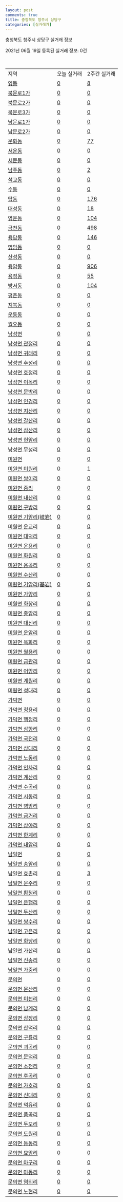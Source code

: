```yaml
---
layout: post
comments: true
title: 충청북도 청주시 상당구
categories: [실거래가]
---
```


충청북도 청주시 상당구 실거래 정보

2021년 06월 19일 등록된 실거래 정보: 0건

<script type="text/javascript">
  google.charts.load('current', {'packages':['corechart']});
  google.charts.setOnLoadCallback(drawChart);

  function drawChart() {
    var data = google.visualization.arrayToDataTable([['거래일', '매매', '전월세', '전매'], ['2021-02', 308, 143, 22], ['2021-03', 395, 143, 32], ['2021-04', 312, 151, 39], ['2021-05', 297, 100, 38], ['2021-06', 72, 33, 13]]);

    var options = {
      title: '최근 유형별 거래량 추이',
      legend: { position: 'bottom' }
    };

    var chart = new google.visualization.LineChart(document.getElementById('columnchart_material'));
    chart.draw(data, (options));
  }
</script>

<div id="columnchart_material" style="width: 450px; margin-left: -35px"></div>
<br>
<table class="sortable">
  <tr>
    <td>지역</td>
    <td>오늘 실거래</td>
    <td>2주간 실거래</td>
  </tr>

  
  <tr class="item">
    <td><a href="4311110100.html">영동</a></td>
    <td><a href="4311110100.html">0</a></td>
    <td><a href="4311110100.html">8</a></td>
  </tr>
    

  <tr class="item">
    <td><a href="4311110200.html">북문로1가</a></td>
    <td><a href="4311110200.html">0</a></td>
    <td><a href="4311110200.html">0</a></td>
  </tr>
    

  <tr class="item">
    <td><a href="4311110300.html">북문로2가</a></td>
    <td><a href="4311110300.html">0</a></td>
    <td><a href="4311110300.html">0</a></td>
  </tr>
    

  <tr class="item">
    <td><a href="4311110400.html">북문로3가</a></td>
    <td><a href="4311110400.html">0</a></td>
    <td><a href="4311110400.html">0</a></td>
  </tr>
    

  <tr class="item">
    <td><a href="4311110500.html">남문로1가</a></td>
    <td><a href="4311110500.html">0</a></td>
    <td><a href="4311110500.html">0</a></td>
  </tr>
    

  <tr class="item">
    <td><a href="4311110600.html">남문로2가</a></td>
    <td><a href="4311110600.html">0</a></td>
    <td><a href="4311110600.html">0</a></td>
  </tr>
    

  <tr class="item">
    <td><a href="4311110700.html">문화동</a></td>
    <td><a href="4311110700.html">0</a></td>
    <td><a href="4311110700.html">77</a></td>
  </tr>
    

  <tr class="item">
    <td><a href="4311110800.html">서운동</a></td>
    <td><a href="4311110800.html">0</a></td>
    <td><a href="4311110800.html">0</a></td>
  </tr>
    

  <tr class="item">
    <td><a href="4311110900.html">서문동</a></td>
    <td><a href="4311110900.html">0</a></td>
    <td><a href="4311110900.html">0</a></td>
  </tr>
    

  <tr class="item">
    <td><a href="4311111000.html">남주동</a></td>
    <td><a href="4311111000.html">0</a></td>
    <td><a href="4311111000.html">2</a></td>
  </tr>
    

  <tr class="item">
    <td><a href="4311111100.html">석교동</a></td>
    <td><a href="4311111100.html">0</a></td>
    <td><a href="4311111100.html">0</a></td>
  </tr>
    

  <tr class="item">
    <td><a href="4311111200.html">수동</a></td>
    <td><a href="4311111200.html">0</a></td>
    <td><a href="4311111200.html">0</a></td>
  </tr>
    

  <tr class="item">
    <td><a href="4311111700.html">탑동</a></td>
    <td><a href="4311111700.html">0</a></td>
    <td><a href="4311111700.html">176</a></td>
  </tr>
    

  <tr class="item">
    <td><a href="4311111800.html">대성동</a></td>
    <td><a href="4311111800.html">0</a></td>
    <td><a href="4311111800.html">18</a></td>
  </tr>
    

  <tr class="item">
    <td><a href="4311111900.html">영운동</a></td>
    <td><a href="4311111900.html">0</a></td>
    <td><a href="4311111900.html">104</a></td>
  </tr>
    

  <tr class="item">
    <td><a href="4311112000.html">금천동</a></td>
    <td><a href="4311112000.html">0</a></td>
    <td><a href="4311112000.html">498</a></td>
  </tr>
    

  <tr class="item">
    <td><a href="4311112100.html">용담동</a></td>
    <td><a href="4311112100.html">0</a></td>
    <td><a href="4311112100.html">146</a></td>
  </tr>
    

  <tr class="item">
    <td><a href="4311112200.html">명암동</a></td>
    <td><a href="4311112200.html">0</a></td>
    <td><a href="4311112200.html">0</a></td>
  </tr>
    

  <tr class="item">
    <td><a href="4311112300.html">산성동</a></td>
    <td><a href="4311112300.html">0</a></td>
    <td><a href="4311112300.html">0</a></td>
  </tr>
    

  <tr class="item">
    <td><a href="4311112400.html">용암동</a></td>
    <td><a href="4311112400.html">0</a></td>
    <td><a href="4311112400.html">906</a></td>
  </tr>
    

  <tr class="item">
    <td><a href="4311112500.html">용정동</a></td>
    <td><a href="4311112500.html">0</a></td>
    <td><a href="4311112500.html">55</a></td>
  </tr>
    

  <tr class="item">
    <td><a href="4311112600.html">방서동</a></td>
    <td><a href="4311112600.html">0</a></td>
    <td><a href="4311112600.html">104</a></td>
  </tr>
    

  <tr class="item">
    <td><a href="4311112700.html">평촌동</a></td>
    <td><a href="4311112700.html">0</a></td>
    <td><a href="4311112700.html">0</a></td>
  </tr>
    

  <tr class="item">
    <td><a href="4311112800.html">지북동</a></td>
    <td><a href="4311112800.html">0</a></td>
    <td><a href="4311112800.html">0</a></td>
  </tr>
    

  <tr class="item">
    <td><a href="4311112900.html">운동동</a></td>
    <td><a href="4311112900.html">0</a></td>
    <td><a href="4311112900.html">0</a></td>
  </tr>
    

  <tr class="item">
    <td><a href="4311113000.html">월오동</a></td>
    <td><a href="4311113000.html">0</a></td>
    <td><a href="4311113000.html">0</a></td>
  </tr>
    

  <tr class="item">
    <td><a href="4311131000.html">낭성면</a></td>
    <td><a href="4311131000.html">0</a></td>
    <td><a href="4311131000.html">0</a></td>
  </tr>
    

  <tr class="item">
    <td><a href="4311131021.html">낭성면 관정리</a></td>
    <td><a href="4311131021.html">0</a></td>
    <td><a href="4311131021.html">0</a></td>
  </tr>
    

  <tr class="item">
    <td><a href="4311131022.html">낭성면 귀래리</a></td>
    <td><a href="4311131022.html">0</a></td>
    <td><a href="4311131022.html">0</a></td>
  </tr>
    

  <tr class="item">
    <td><a href="4311131023.html">낭성면 추정리</a></td>
    <td><a href="4311131023.html">0</a></td>
    <td><a href="4311131023.html">0</a></td>
  </tr>
    

  <tr class="item">
    <td><a href="4311131024.html">낭성면 호정리</a></td>
    <td><a href="4311131024.html">0</a></td>
    <td><a href="4311131024.html">0</a></td>
  </tr>
    

  <tr class="item">
    <td><a href="4311131025.html">낭성면 이목리</a></td>
    <td><a href="4311131025.html">0</a></td>
    <td><a href="4311131025.html">0</a></td>
  </tr>
    

  <tr class="item">
    <td><a href="4311131026.html">낭성면 문박리</a></td>
    <td><a href="4311131026.html">0</a></td>
    <td><a href="4311131026.html">0</a></td>
  </tr>
    

  <tr class="item">
    <td><a href="4311131027.html">낭성면 인경리</a></td>
    <td><a href="4311131027.html">0</a></td>
    <td><a href="4311131027.html">0</a></td>
  </tr>
    

  <tr class="item">
    <td><a href="4311131028.html">낭성면 지산리</a></td>
    <td><a href="4311131028.html">0</a></td>
    <td><a href="4311131028.html">0</a></td>
  </tr>
    

  <tr class="item">
    <td><a href="4311131029.html">낭성면 갈산리</a></td>
    <td><a href="4311131029.html">0</a></td>
    <td><a href="4311131029.html">0</a></td>
  </tr>
    

  <tr class="item">
    <td><a href="4311131030.html">낭성면 삼산리</a></td>
    <td><a href="4311131030.html">0</a></td>
    <td><a href="4311131030.html">0</a></td>
  </tr>
    

  <tr class="item">
    <td><a href="4311131031.html">낭성면 현암리</a></td>
    <td><a href="4311131031.html">0</a></td>
    <td><a href="4311131031.html">0</a></td>
  </tr>
    

  <tr class="item">
    <td><a href="4311131032.html">낭성면 무성리</a></td>
    <td><a href="4311131032.html">0</a></td>
    <td><a href="4311131032.html">0</a></td>
  </tr>
    

  <tr class="item">
    <td><a href="4311132000.html">미원면</a></td>
    <td><a href="4311132000.html">0</a></td>
    <td><a href="4311132000.html">0</a></td>
  </tr>
    

  <tr class="item">
    <td><a href="4311132021.html">미원면 미원리</a></td>
    <td><a href="4311132021.html">0</a></td>
    <td><a href="4311132021.html">1</a></td>
  </tr>
    

  <tr class="item">
    <td><a href="4311132022.html">미원면 쌍이리</a></td>
    <td><a href="4311132022.html">0</a></td>
    <td><a href="4311132022.html">0</a></td>
  </tr>
    

  <tr class="item">
    <td><a href="4311132023.html">미원면 중리</a></td>
    <td><a href="4311132023.html">0</a></td>
    <td><a href="4311132023.html">0</a></td>
  </tr>
    

  <tr class="item">
    <td><a href="4311132024.html">미원면 내산리</a></td>
    <td><a href="4311132024.html">0</a></td>
    <td><a href="4311132024.html">0</a></td>
  </tr>
    

  <tr class="item">
    <td><a href="4311132025.html">미원면 구방리</a></td>
    <td><a href="4311132025.html">0</a></td>
    <td><a href="4311132025.html">0</a></td>
  </tr>
    

  <tr class="item">
    <td><a href="4311132026.html">미원면 기암리(岐岩)</a></td>
    <td><a href="4311132026.html">0</a></td>
    <td><a href="4311132026.html">0</a></td>
  </tr>
    

  <tr class="item">
    <td><a href="4311132027.html">미원면 운교리</a></td>
    <td><a href="4311132027.html">0</a></td>
    <td><a href="4311132027.html">0</a></td>
  </tr>
    

  <tr class="item">
    <td><a href="4311132028.html">미원면 대덕리</a></td>
    <td><a href="4311132028.html">0</a></td>
    <td><a href="4311132028.html">0</a></td>
  </tr>
    

  <tr class="item">
    <td><a href="4311132029.html">미원면 운용리</a></td>
    <td><a href="4311132029.html">0</a></td>
    <td><a href="4311132029.html">0</a></td>
  </tr>
    

  <tr class="item">
    <td><a href="4311132030.html">미원면 화원리</a></td>
    <td><a href="4311132030.html">0</a></td>
    <td><a href="4311132030.html">0</a></td>
  </tr>
    

  <tr class="item">
    <td><a href="4311132031.html">미원면 용곡리</a></td>
    <td><a href="4311132031.html">0</a></td>
    <td><a href="4311132031.html">0</a></td>
  </tr>
    

  <tr class="item">
    <td><a href="4311132032.html">미원면 수산리</a></td>
    <td><a href="4311132032.html">0</a></td>
    <td><a href="4311132032.html">0</a></td>
  </tr>
    

  <tr class="item">
    <td><a href="4311132033.html">미원면 기암리(基岩)</a></td>
    <td><a href="4311132033.html">0</a></td>
    <td><a href="4311132033.html">0</a></td>
  </tr>
    

  <tr class="item">
    <td><a href="4311132034.html">미원면 가양리</a></td>
    <td><a href="4311132034.html">0</a></td>
    <td><a href="4311132034.html">0</a></td>
  </tr>
    

  <tr class="item">
    <td><a href="4311132035.html">미원면 화창리</a></td>
    <td><a href="4311132035.html">0</a></td>
    <td><a href="4311132035.html">0</a></td>
  </tr>
    

  <tr class="item">
    <td><a href="4311132036.html">미원면 종암리</a></td>
    <td><a href="4311132036.html">0</a></td>
    <td><a href="4311132036.html">0</a></td>
  </tr>
    

  <tr class="item">
    <td><a href="4311132037.html">미원면 대신리</a></td>
    <td><a href="4311132037.html">0</a></td>
    <td><a href="4311132037.html">0</a></td>
  </tr>
    

  <tr class="item">
    <td><a href="4311132038.html">미원면 운암리</a></td>
    <td><a href="4311132038.html">0</a></td>
    <td><a href="4311132038.html">0</a></td>
  </tr>
    

  <tr class="item">
    <td><a href="4311132039.html">미원면 옥화리</a></td>
    <td><a href="4311132039.html">0</a></td>
    <td><a href="4311132039.html">0</a></td>
  </tr>
    

  <tr class="item">
    <td><a href="4311132040.html">미원면 월용리</a></td>
    <td><a href="4311132040.html">0</a></td>
    <td><a href="4311132040.html">0</a></td>
  </tr>
    

  <tr class="item">
    <td><a href="4311132041.html">미원면 금관리</a></td>
    <td><a href="4311132041.html">0</a></td>
    <td><a href="4311132041.html">0</a></td>
  </tr>
    

  <tr class="item">
    <td><a href="4311132042.html">미원면 어암리</a></td>
    <td><a href="4311132042.html">0</a></td>
    <td><a href="4311132042.html">0</a></td>
  </tr>
    

  <tr class="item">
    <td><a href="4311132043.html">미원면 계원리</a></td>
    <td><a href="4311132043.html">0</a></td>
    <td><a href="4311132043.html">0</a></td>
  </tr>
    

  <tr class="item">
    <td><a href="4311132044.html">미원면 성대리</a></td>
    <td><a href="4311132044.html">0</a></td>
    <td><a href="4311132044.html">0</a></td>
  </tr>
    

  <tr class="item">
    <td><a href="4311133000.html">가덕면</a></td>
    <td><a href="4311133000.html">0</a></td>
    <td><a href="4311133000.html">0</a></td>
  </tr>
    

  <tr class="item">
    <td><a href="4311133021.html">가덕면 청용리</a></td>
    <td><a href="4311133021.html">0</a></td>
    <td><a href="4311133021.html">0</a></td>
  </tr>
    

  <tr class="item">
    <td><a href="4311133022.html">가덕면 행정리</a></td>
    <td><a href="4311133022.html">0</a></td>
    <td><a href="4311133022.html">0</a></td>
  </tr>
    

  <tr class="item">
    <td><a href="4311133023.html">가덕면 삼항리</a></td>
    <td><a href="4311133023.html">0</a></td>
    <td><a href="4311133023.html">0</a></td>
  </tr>
    

  <tr class="item">
    <td><a href="4311133024.html">가덕면 국전리</a></td>
    <td><a href="4311133024.html">0</a></td>
    <td><a href="4311133024.html">0</a></td>
  </tr>
    

  <tr class="item">
    <td><a href="4311133025.html">가덕면 상대리</a></td>
    <td><a href="4311133025.html">0</a></td>
    <td><a href="4311133025.html">0</a></td>
  </tr>
    

  <tr class="item">
    <td><a href="4311133026.html">가덕면 노동리</a></td>
    <td><a href="4311133026.html">0</a></td>
    <td><a href="4311133026.html">0</a></td>
  </tr>
    

  <tr class="item">
    <td><a href="4311133027.html">가덕면 인차리</a></td>
    <td><a href="4311133027.html">0</a></td>
    <td><a href="4311133027.html">0</a></td>
  </tr>
    

  <tr class="item">
    <td><a href="4311133028.html">가덕면 계산리</a></td>
    <td><a href="4311133028.html">0</a></td>
    <td><a href="4311133028.html">0</a></td>
  </tr>
    

  <tr class="item">
    <td><a href="4311133029.html">가덕면 수곡리</a></td>
    <td><a href="4311133029.html">0</a></td>
    <td><a href="4311133029.html">0</a></td>
  </tr>
    

  <tr class="item">
    <td><a href="4311133030.html">가덕면 시동리</a></td>
    <td><a href="4311133030.html">0</a></td>
    <td><a href="4311133030.html">0</a></td>
  </tr>
    

  <tr class="item">
    <td><a href="4311133031.html">가덕면 병암리</a></td>
    <td><a href="4311133031.html">0</a></td>
    <td><a href="4311133031.html">0</a></td>
  </tr>
    

  <tr class="item">
    <td><a href="4311133032.html">가덕면 금거리</a></td>
    <td><a href="4311133032.html">0</a></td>
    <td><a href="4311133032.html">0</a></td>
  </tr>
    

  <tr class="item">
    <td><a href="4311133033.html">가덕면 상야리</a></td>
    <td><a href="4311133033.html">0</a></td>
    <td><a href="4311133033.html">0</a></td>
  </tr>
    

  <tr class="item">
    <td><a href="4311133034.html">가덕면 한계리</a></td>
    <td><a href="4311133034.html">0</a></td>
    <td><a href="4311133034.html">0</a></td>
  </tr>
    

  <tr class="item">
    <td><a href="4311133035.html">가덕면 내암리</a></td>
    <td><a href="4311133035.html">0</a></td>
    <td><a href="4311133035.html">0</a></td>
  </tr>
    

  <tr class="item">
    <td><a href="4311134000.html">남일면</a></td>
    <td><a href="4311134000.html">0</a></td>
    <td><a href="4311134000.html">0</a></td>
  </tr>
    

  <tr class="item">
    <td><a href="4311134021.html">남일면 송암리</a></td>
    <td><a href="4311134021.html">0</a></td>
    <td><a href="4311134021.html">0</a></td>
  </tr>
    

  <tr class="item">
    <td><a href="4311134022.html">남일면 효촌리</a></td>
    <td><a href="4311134022.html">0</a></td>
    <td><a href="4311134022.html">3</a></td>
  </tr>
    

  <tr class="item">
    <td><a href="4311134023.html">남일면 문주리</a></td>
    <td><a href="4311134023.html">0</a></td>
    <td><a href="4311134023.html">0</a></td>
  </tr>
    

  <tr class="item">
    <td><a href="4311134024.html">남일면 황청리</a></td>
    <td><a href="4311134024.html">0</a></td>
    <td><a href="4311134024.html">0</a></td>
  </tr>
    

  <tr class="item">
    <td><a href="4311134025.html">남일면 은행리</a></td>
    <td><a href="4311134025.html">0</a></td>
    <td><a href="4311134025.html">0</a></td>
  </tr>
    

  <tr class="item">
    <td><a href="4311134026.html">남일면 두산리</a></td>
    <td><a href="4311134026.html">0</a></td>
    <td><a href="4311134026.html">0</a></td>
  </tr>
    

  <tr class="item">
    <td><a href="4311134027.html">남일면 쌍수리</a></td>
    <td><a href="4311134027.html">0</a></td>
    <td><a href="4311134027.html">0</a></td>
  </tr>
    

  <tr class="item">
    <td><a href="4311134028.html">남일면 고은리</a></td>
    <td><a href="4311134028.html">0</a></td>
    <td><a href="4311134028.html">0</a></td>
  </tr>
    

  <tr class="item">
    <td><a href="4311134029.html">남일면 화당리</a></td>
    <td><a href="4311134029.html">0</a></td>
    <td><a href="4311134029.html">0</a></td>
  </tr>
    

  <tr class="item">
    <td><a href="4311134030.html">남일면 가산리</a></td>
    <td><a href="4311134030.html">0</a></td>
    <td><a href="4311134030.html">0</a></td>
  </tr>
    

  <tr class="item">
    <td><a href="4311134031.html">남일면 신송리</a></td>
    <td><a href="4311134031.html">0</a></td>
    <td><a href="4311134031.html">0</a></td>
  </tr>
    

  <tr class="item">
    <td><a href="4311134032.html">남일면 가중리</a></td>
    <td><a href="4311134032.html">0</a></td>
    <td><a href="4311134032.html">0</a></td>
  </tr>
    

  <tr class="item">
    <td><a href="4311135000.html">문의면</a></td>
    <td><a href="4311135000.html">0</a></td>
    <td><a href="4311135000.html">0</a></td>
  </tr>
    

  <tr class="item">
    <td><a href="4311135021.html">문의면 문산리</a></td>
    <td><a href="4311135021.html">0</a></td>
    <td><a href="4311135021.html">0</a></td>
  </tr>
    

  <tr class="item">
    <td><a href="4311135022.html">문의면 미천리</a></td>
    <td><a href="4311135022.html">0</a></td>
    <td><a href="4311135022.html">0</a></td>
  </tr>
    

  <tr class="item">
    <td><a href="4311135023.html">문의면 남계리</a></td>
    <td><a href="4311135023.html">0</a></td>
    <td><a href="4311135023.html">0</a></td>
  </tr>
    

  <tr class="item">
    <td><a href="4311135024.html">문의면 상장리</a></td>
    <td><a href="4311135024.html">0</a></td>
    <td><a href="4311135024.html">0</a></td>
  </tr>
    

  <tr class="item">
    <td><a href="4311135025.html">문의면 산덕리</a></td>
    <td><a href="4311135025.html">0</a></td>
    <td><a href="4311135025.html">0</a></td>
  </tr>
    

  <tr class="item">
    <td><a href="4311135026.html">문의면 구룡리</a></td>
    <td><a href="4311135026.html">0</a></td>
    <td><a href="4311135026.html">0</a></td>
  </tr>
    

  <tr class="item">
    <td><a href="4311135027.html">문의면 괴곡리</a></td>
    <td><a href="4311135027.html">0</a></td>
    <td><a href="4311135027.html">0</a></td>
  </tr>
    

  <tr class="item">
    <td><a href="4311135028.html">문의면 문덕리</a></td>
    <td><a href="4311135028.html">0</a></td>
    <td><a href="4311135028.html">0</a></td>
  </tr>
    

  <tr class="item">
    <td><a href="4311135029.html">문의면 소전리</a></td>
    <td><a href="4311135029.html">0</a></td>
    <td><a href="4311135029.html">0</a></td>
  </tr>
    

  <tr class="item">
    <td><a href="4311135030.html">문의면 후곡리</a></td>
    <td><a href="4311135030.html">0</a></td>
    <td><a href="4311135030.html">0</a></td>
  </tr>
    

  <tr class="item">
    <td><a href="4311135031.html">문의면 가호리</a></td>
    <td><a href="4311135031.html">0</a></td>
    <td><a href="4311135031.html">0</a></td>
  </tr>
    

  <tr class="item">
    <td><a href="4311135032.html">문의면 신대리</a></td>
    <td><a href="4311135032.html">0</a></td>
    <td><a href="4311135032.html">0</a></td>
  </tr>
    

  <tr class="item">
    <td><a href="4311135033.html">문의면 덕유리</a></td>
    <td><a href="4311135033.html">0</a></td>
    <td><a href="4311135033.html">0</a></td>
  </tr>
    

  <tr class="item">
    <td><a href="4311135034.html">문의면 품곡리</a></td>
    <td><a href="4311135034.html">0</a></td>
    <td><a href="4311135034.html">0</a></td>
  </tr>
    

  <tr class="item">
    <td><a href="4311135035.html">문의면 두모리</a></td>
    <td><a href="4311135035.html">0</a></td>
    <td><a href="4311135035.html">0</a></td>
  </tr>
    

  <tr class="item">
    <td><a href="4311135036.html">문의면 도원리</a></td>
    <td><a href="4311135036.html">0</a></td>
    <td><a href="4311135036.html">0</a></td>
  </tr>
    

  <tr class="item">
    <td><a href="4311135037.html">문의면 등동리</a></td>
    <td><a href="4311135037.html">0</a></td>
    <td><a href="4311135037.html">0</a></td>
  </tr>
    

  <tr class="item">
    <td><a href="4311135038.html">문의면 묘암리</a></td>
    <td><a href="4311135038.html">0</a></td>
    <td><a href="4311135038.html">0</a></td>
  </tr>
    

  <tr class="item">
    <td><a href="4311135039.html">문의면 마구리</a></td>
    <td><a href="4311135039.html">0</a></td>
    <td><a href="4311135039.html">0</a></td>
  </tr>
    

  <tr class="item">
    <td><a href="4311135040.html">문의면 마동리</a></td>
    <td><a href="4311135040.html">0</a></td>
    <td><a href="4311135040.html">0</a></td>
  </tr>
    

  <tr class="item">
    <td><a href="4311135041.html">문의면 염티리</a></td>
    <td><a href="4311135041.html">0</a></td>
    <td><a href="4311135041.html">0</a></td>
  </tr>
    

  <tr class="item">
    <td><a href="4311135042.html">문의면 노현리</a></td>
    <td><a href="4311135042.html">0</a></td>
    <td><a href="4311135042.html">0</a></td>
  </tr>
    


</table>


    